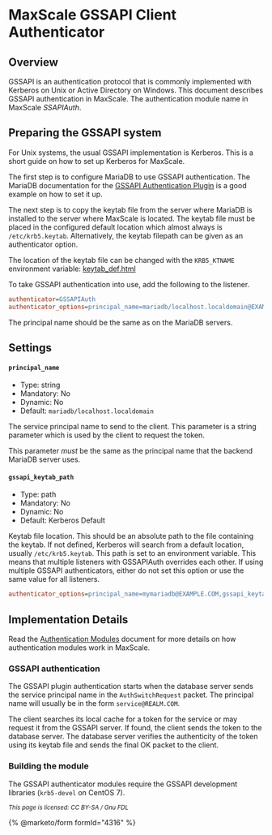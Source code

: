 # MaxScale GSSAPI Client Authenticator

## Overview

GSSAPI is an authentication protocol that is commonly implemented with Kerberos on Unix
or Active Directory on Windows. This document describes GSSAPI authentication in MaxScale. 
The authentication module name in MaxScale _SSAPIAuth_.

## Preparing the GSSAPI system

For Unix systems, the usual GSSAPI implementation is Kerberos. 
This is a short guide on how to set up Kerberos for MaxScale.

The first step is to configure MariaDB to use GSSAPI authentication. 
The MariaDB documentation for the [GSSAPI Authentication Plugin](https://app.gitbook.com/s/SsmexDFPv2xG2OTyO5yV/reference/plugins/authentication-plugins/authentication-plugin-gssapi) 
is a good example on how to set it up.

The next step is to copy the keytab file from the server where MariaDB is installed 
to the server where MaxScale is located. The keytab file must be placed in the configured
default location which almost always is `/etc/krb5.keytab`. 
Alternatively, the keytab filepath can be given as an authenticator option.

The location of the keytab file can be changed with the `KRB5_KTNAME` environment variable: [keytab\_def.html](https://web.mit.edu/kerberos/krb5-latest/doc/basic/keytab_def.html)

To take GSSAPI authentication into use, add the following to the listener.

```ini
authenticator=GSSAPIAuth
authenticator_options=principal_name=mariadb/localhost.localdomain@EXAMPLE.COM
```

The principal name should be the same as on the MariaDB servers.

## Settings

#### `principal_name`

* Type: string
* Mandatory: No
* Dynamic: No
* Default: `mariadb/localhost.localdomain`

The service principal name to send to the client. 
This parameter is a string parameter which is used by the client to request the token.

This parameter _must_ be the same as the principal name that the backend MariaDB server uses.

#### `gssapi_keytab_path`

* Type: path
* Mandatory: No
* Dynamic: No
* Default: Kerberos Default

Keytab file location. This should be an absolute path to the file containing the keytab.
If not defined, Kerberos will search from a default location, usually `/etc/krb5.keytab`. 
This path is set to an environment variable. This means that multiple listeners with GSSAPIAuth overrides each other. 
If using multiple GSSAPI authenticators, either do not set this option or use the same value for all listeners.

```ini
authenticator_options=principal_name=mymariadb@EXAMPLE.COM,gssapi_keytab_path=/home/user/mymariadb.keytab
```

## Implementation Details

Read the [Authentication Modules](../../maxscale-security/authentication-modules.md) document 
for more details on how authentication modules work in MaxScale.

### GSSAPI authentication

The GSSAPI plugin authentication starts when the database server sends the service principal name 
in the `AuthSwitchRequest` packet. The principal name will usually be in the form `service@REALM.COM`.

The client searches its local cache for a token for the service or may request it from the GSSAPI server. 
If found, the client sends the token to the database server. The database server verifies the authenticity
of the token using its keytab file and sends the final OK packet to the client.

### Building the module

The GSSAPI authenticator modules require the GSSAPI development libraries (`krb5-devel` on CentOS 7).

<sub>_This page is licensed: CC BY-SA / Gnu FDL_</sub>

{% @marketo/form formId="4316" %}
